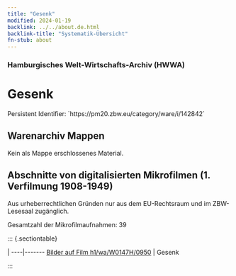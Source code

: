 ```yaml
---
title: "Gesenk"
modified: 2024-01-19
backlink: ../../about.de.html
backlink-title: "Systematik-Übersicht"
fn-stub: about
---
```


### Hamburgisches Welt-Wirtschafts-Archiv (HWWA)

# Gesenk

<div class="hint">Persistent Identifier: `https://pm20.zbw.eu/category/ware/i/142842`</div>







## Warenarchiv Mappen





Kein als Mappe erschlossenes Material.



<a id="filmsections" />

## Abschnitte von digitalisierten Mikrofilmen (1. Verfilmung 1908-1949)

<p>Aus urheberrechtlichen Gründen nur aus dem EU-Rechtsraum und im ZBW-Lesesaal zugänglich.</p>


<p>Gesamtzahl der Mikrofilmaufnahmen: 39</p>





::: {.sectiontable}

 | 
----|-------
<a class="btn" href="https://pm20.zbw.eu/film/h1/wa/W0147H/0950" rel="nofollow">Bilder auf Film h1/wa/W0147H/0950</a> | Gesenk


:::
















